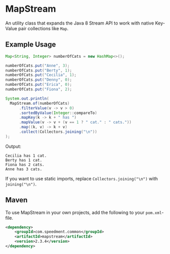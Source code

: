 MapStream
=========

An utility class that expands the Java 8 Stream API to work with native Key-Value pair collections like `Map`. 

## Example Usage
```java
Map<String, Integer> numberOfCats = new HashMap<>();

numberOfCats.put("Anne", 3);
numberOfCats.put("Berty", 1);
numberOfCats.put("Cecilia", 1);
numberOfCats.put("Denny", 0);
numberOfCats.put("Erica", 0);
numberOfCats.put("Fiona", 2);

System.out.println(
  MapStream.of(numberOfCats)
      .filterValue(v -> v > 0)
      .sortedByValue(Integer::compareTo)
      .mapKey(k -> k + " has ")
      .mapValue(v -> v + (v == 1 ? " cat." : " cats."))
      .map((k, v) -> k + v)
      .collect(Collectors.joining("\n"))
);
```
Output:
```
Cecilia has 1 cat.
Berty has 1 cat.
Fiona has 2 cats.
Anne has 3 cats.
```

If you want to use static imports, replace `Collectors.joining("\n")` with `joining("\n")`.

## Maven
To use MapStream in your own projects, add the following to your `pom.xml`-file.
```xml
<dependency>
    <groupId>com.speedment.common</groupId>
    <artifactId>mapstream</artifactId>
    <version>2.3.4</version>
</dependency>
```
